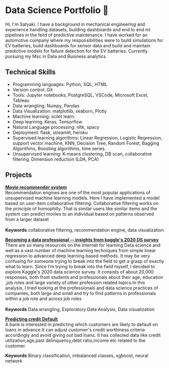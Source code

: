 # Data Science Portfolio 👋
Hi, I'm Satyaki. I have a background in mechanical engineering and experience handling datasets, building dashboards and end to end ml pipelines in the feild of predictive maintenance. I have worked for an automotive company  where  my responsibilities were to build simulations for EV batteries, build dashboards for sensor data and build and maintain predictive models for failure detection for the EV batteries. Currently pursuing my Msc in Data and Business analytics


<h2>Technical Skills</h2>  

+ Programming languages: Python, SQL, HTML  
+ Version control: Git  
+ Tools: Jupyter notebooks, PostgreSQL, VSCode, Microsoft Excel, Tableau  
+ Data wrangling:  Numpy, Pandas  
+ Data Visualization: matplotlib, seaborn, Plotly  
+ Machine learning: scikit learn. 
+ Deep learning:  Keras, Tensorflow  
+ Natural Language processing: nltk, spacy  
+ Deployment: flask, streamlit, heroku  
+ Supervised learning algorithms: Linear Regression, Logistic Regression, support vector machine, KNN, Decision Tree, Random Forest, Bagging Algorithms, Boosting algorithms, time series.  
+ Unsupervised learning: K-means clustering, DB scan, collaborative filtering, Dimension reduction (LDA, PCA)  


## Projects

[**Movie recommender system**](https://github.com/Satyaki9207/recommendation_system)  
Recommendation engines are one of the most popular applications of unsupervised machine learning models. Here I have implemented a model based on user-item collaborative filtering. Collaborative filtering works on the principle of homophilly. That is similar users like similar items and the system can predict movies to an individual based on patterns observed from a larger dataset
<br/>
<br/>
**Keywords** collaborative filtering, recommendation engine, data visualization



[**Becoming a data professional -- insights from kaggle's 2020 DS survey**](https://github.com/Satyaki9207/how-to-become-a-data-professional)  
There are so many resources on the internet for learning Data science and well as a vast number of machine learning techniques from simple linear regression to advanced deep learning based methods. It may be very confusing for someone trying to break into the field to get a grasp of exactly what to learn. Since I'm trying to break into the field myself, I decided to explore Kaggle's 2020 data science survey. It consists of about 20,000 responses, both from students and professionals about their age, education ,job roles and large variety of other profession related topics.In this analysis, I tried looking at the professionals and data science practices of companies, both large and small and try to find patterns in professionals within a job role and across job roles
<br/>
<br/>
**Keywords** Data wrangling, Exploratory Data Analysis, Data visualization

[**Predicting credit Default**](https://github.com/Satyaki9207/Loan_default_prediction)  
A bank is interested in predicting which customers are likely to default on loans in advance.It can adjust customer's credit worthiness criteria accordingly and avoid giving out bad loans. It has collected data like credit utilization,age,past delinquency,debt ratio,income etc related to the customer.  

**Keywords** Binary classification, imbalanced classes, xgboost, neural network




<!--
**Satyaki9207/Satyaki9207** is a ✨ _special_ ✨ repository because its `README.md` (this file) appears on your GitHub profile.

Here are some ideas to get you started:

- 🔭 I’m currently working on ...
- 🌱 I’m currently learning ...
- 👯 I’m looking to collaborate on ...
- 🤔 I’m looking for help with ...
- 💬 Ask me about ...
- 📫 How to reach me: ...
- 😄 Pronouns: ...
- ⚡ Fun fact: ...
-->
